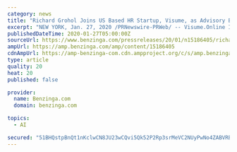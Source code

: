 ```yaml
---
category: news
title: "Richard Grohol Joins US Based HR Startup, Visume, as Advisory Board Member"
excerpt: "NEW YORK, Jan. 27, 2020 /PRNewswire-PRWeb/ -- Visume.Online Inc, US-based HR Tech startup providing recruitment transformation solutions, today announced that its board of directors has appointed Richard Grohol on its strategic advisory board to help drive expansion into the North American market."
publishedDateTime: 2020-01-27T05:00:00Z
sourceUrl: https://www.benzinga.com/pressreleases/20/01/n15186405/richard-grohol-joins-us-based-hr-startup-visume-as-advisory-board-member
ampUrl: https://amp.benzinga.com/amp/content/15186405
cdnAmpUrl: https://amp-benzinga-com.cdn.ampproject.org/c/s/amp.benzinga.com/amp/content/15186405
type: article
quality: 20
heat: 20
published: false

provider:
  name: Benzinga.com
  domain: benzinga.com

topics:
  - AI

secured: "51BHQstpBnQt1nKclwCN8JU23wCQvi5Qk52P2Rp3srMeVC2NUyPwNo4ZABVRBzvV2flhVN+tc0gFnwTeZjlso89bJy+EQ/OM3x8Qm4cP/mzLmAXQpBnVlJLZT9qCTx+YnzWr5ZC0lMuk2vKULFUCHDBpxUxd+u9/va1Fo36SYB5Gukpa6h197GXEs64E+pOEbpWDVayEw6z39uoFGrCIQR85FN1v0tD6ROd1OeigZhrs2EYa+uBPvOs7WJ7Xoea99k8ngpUEacWGguL60PZNkE8TmNuyPnSoH+tk6GD5s6FRFE5FJYwZ4MeGr8xiK3x+;jCLMlqf3yWhOZPFaPNDX0g=="
---
```


